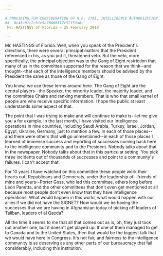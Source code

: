 ```yaml
---
---

# PROVIDING FOR CONSIDERATION OF H.R. 2701, INTELLIGENCE AUTHORIZATION
## `0e45e01c2c8fc9a78006517c57f59a6c`
`Mr. HASTINGS of Florida — 25 February 2010`

---
```



Mr. HASTINGS of Florida. Well, when you speak of the President's 
directions, there were several principal matters that the President 
referenced in his, as you put it, threatened veto. But the veto, more 
specifically, the principal objection was to the Gang of Eight 
restriction that many of us in the committee supported for the reason 
that we think--and thought--that each of the intelligence members 
should be advised by the President the same as those of the Gang of 
Eight.

You know, we use these terms around here. The Gang of Eight are the 
central players--the Speaker, the minority leader, the majority leader, 
and the committee Chairs and ranking members. That is who that small 
kernel of people are who receive specific information. I hope the 
public at least understands some aspect of that.

The point that I was trying to make and will continue to make is--let 
me give you a for example. In the last month, I have visited our 
intelligence operations in nine countries, including Saudi Arabia, 
Turkey, Israel, Jordan, Egypt, Ukraine, Germany, just to mention a few. 
In each of those places--and there were others that will go 
unmentioned--in each of those places I learned of immense success and 
reporting of successes coming back here to the intelligence community 
and to the President. Nobody talks about that in the newspaper. Nobody 
talks about that in this particular setting. You pick three incidents 
out of thousands of successes and point to a community's failures. I 
can't accept that.

For 10 years I have watched on this committee these people work their 
hearts out, Republicans and Democrats, under the leadership of--friends 
of mine and yours--Porter Goss, who led this committee, others long 
before Leon Panetta, and the other committees that don't even get 
mentioned at all because most people don't even know that they have 
intelligence operations. What would happen in this world, what would 
happen with our allies if we did not have the SIGNET? How would we be 
having the successes that we are having in Afghanistan today of picking 
off leaders of Taliban, leaders of al Qaeda?

All the time it seems to me that all that comes out as is, oh, they 
just took out another one, but it doesn't get played up. If one of them 
managed to get to Canada and to the United States, then that would be 
the biggest talk that we would have here in Congress. It's not fair, 
and fairness to the intelligence community is as deserving as any other 
parts of our bureaucracy that fail considerably, including this 
institution.